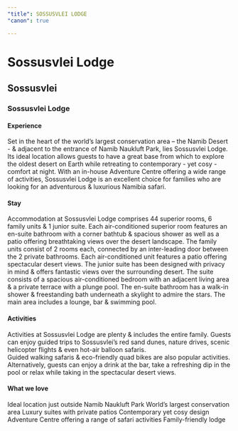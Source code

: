 ```yaml
---
"title": SOSSUSVLEI LODGE
"canon": true

---
```


# Sossusvlei Lodge
## Sossusvlei
### Sossusvlei Lodge

#### Experience
Set in the heart of the world’s largest conservation area – the Namib Desert - &amp; adjacent to the entrance of Namib Naukluft Park, lies Sossusvlei Lodge. 
Its ideal location allows guests to have a great base from which to explore the oldest desert on Earth while retreating to contemporary - yet cosy - comfort at night.
With an in-house Adventure Centre offering a wide range of activities, Sossusvlei Lodge is an excellent choice for families who are looking for an adventurous &amp; luxurious Namibia safari.

#### Stay
Accommodation at Sossusvlei Lodge comprises 44 superior rooms, 6 family units &amp; 1 junior suite.
Each air-conditioned superior room features an en-suite bathroom with a corner bathtub &amp; spacious shower as well as a patio offering breathtaking views over the desert landscape.
The family units consist of 2 rooms each, connected by an inter-leading door between the 2 private bathrooms.  Each air-conditioned unit features a patio offering spectacular desert views.
The junior suite has been designed with privacy in mind &amp; offers fantastic views over the surrounding desert.  The suite consists of a spacious air-conditioned bedroom with an adjacent living area &amp; a private terrace with a plunge pool.  The en-suite bathroom has a walk-in shower &amp; freestanding bath underneath a skylight to admire the stars.
The main area includes a lounge, bar &amp; swimming pool.

#### Activities
Activities at Sossusvlei Lodge are plenty &amp; includes the entire family.  Guests can enjoy guided trips to Sossusvlei’s red sand dunes, nature drives, scenic helicopter flights &amp; even hot-air balloon safaris.  
Guided walking safaris &amp; eco-friendly quad bikes are also popular activities.
Alternatively, guests can enjoy a drink at the bar, take a refreshing dip in the pool or relax while taking in the spectacular desert views.


#### What we love
Ideal location just outside Namib Naukluft Park
World’s largest conservation area
Luxury suites with private patios
Contemporary yet cosy design
Adventure Centre offering a range of safari activities
Family-friendly lodge